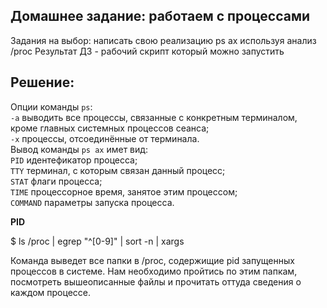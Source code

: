 ## Домашнее задание: работаем с процессами
Задания на выбор:
написать свою реализацию ps ax используя анализ /proc
Результат ДЗ - рабочий скрипт который можно запустить
## Решение:
Опции команды ```ps```:\
```-a``` выводить все процессы, связанные с конкретным терминалом, кроме главных системных процессов сеанса;\
```-x``` процессы, отсоединённые от терминала.\
Вывод команды ```ps ax``` имет вид:\
```PID``` идентефикатор процесса;\
```TTY``` терминал, с которым связан данный процесс;\
```STAT``` флаги процесса;\
```TIME``` процессорное время, занятое этим процессом;\
```COMMAND``` параметры запуска процесса.

**PID**

$ ls /proc | egrep "^[0-9]" | sort -n | xargs

Команда выведет все папки в /proc, содержищие pid запущенных процессов в системе. Нам необходимо пройтись по этим папкам, посмотреть вышеописанные файлы и прочитать оттуда сведения о каждом процессе.

